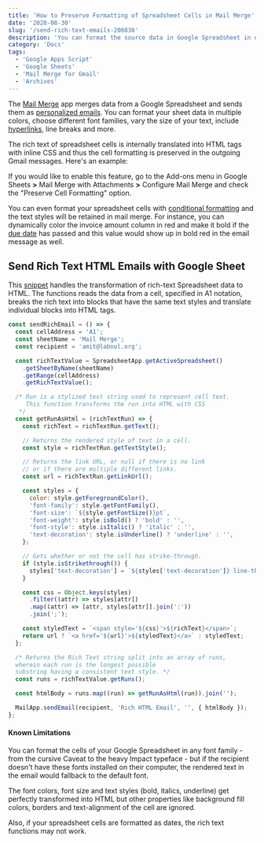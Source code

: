 ```yaml
---
title: 'How to Preserve Formatting of Spreadsheet Cells in Mail Merge'
date: '2020-08-30'
slug: '/send-rich-text-emails-200830'
description: 'You can format the source data in Google Spreadsheet in different colors, fonts and sizes and all your cell formatting will be retained in the email messages.'
category: 'Docs'
tags:
  - 'Google Apps Script'
  - 'Google Sheets'
  - 'Mail Merge for Gmail'
  - 'Archives'
---
```


The [Mail Merge](https://gsuite.google.com/marketplace/app/mail_merge_with_attachments/223404411203) app merges data from a Google Spreadsheet and sends them as [personalized emails](/internet/personalized-mail-merge-in-gmail/20981/). You can format your sheet data in multiple colors, choose different font families, vary the size of your text, include [hyperlinks](/code/google-sheets-hyperlinks-200632), line breaks and more.

The rich text of spreadsheet cells is internally translated into HTML tags with inline CSS and thus the cell formatting is preserved in the outgoing Gmail messages. Here's an example:

If you would like to enable this feature, go to the Add-ons menu in Google Sheets **>** Mail Merge with Attachments **>** Configure Mail Merge and check the "Preserve Cell Formatting" option.

You can even format your spreadsheet cells with [conditional formatting](/highlight-duplicates-google-sheets-200818) and the text styles will be retained in mail merge. For instance, you can dynamically color the invoice amount column in red and make it bold if the [due date](/send-reminder-emails-200425) has passed and this value would show up in bold red in the email message as well.

## Send Rich Text HTML Emails with Google Sheet

This [snippet](https://github.com/labnol/code/tree/master/google-apps-script/rich-text) handles the transformation of rich-text Spreadsheet data to HTML. The functions reads the data from a cell, specified in A1 notation, breaks the rich text into blocks that have the same text styles and translate individual blocks into HTML tags.

```javascript
const sendRichEmail = () => {
  const cellAddress = 'A1';
  const sheetName = 'Mail Merge';
  const recipient = 'amit@labnol.org';

  const richTextValue = SpreadsheetApp.getActiveSpreadsheet()
    .getSheetByName(sheetName)
    .getRange(cellAddress)
    .getRichTextValue();

  /* Run is a stylized text string used to represent cell text.
     This function transforms the run into HTML with CSS
   */
  const getRunAsHtml = (richTextRun) => {
    const richText = richTextRun.getText();

    // Returns the rendered style of text in a cell.
    const style = richTextRun.getTextStyle();

    // Returns the link URL, or null if there is no link
    // or if there are multiple different links.
    const url = richTextRun.getLinkUrl();

    const styles = {
      color: style.getForegroundColor(),
      'font-family': style.getFontFamily(),
      'font-size': `${style.getFontSize()}pt`,
      'font-weight': style.isBold() ? 'bold' : '',
      'font-style': style.isItalic() ? 'italic' : '',
      'text-decoration': style.isUnderline() ? 'underline' : '',
    };

    // Gets whether or not the cell has strike-through.
    if (style.isStrikethrough()) {
      styles['text-decoration'] = `${styles['text-decoration']} line-through`;
    }

    const css = Object.keys(styles)
      .filter((attr) => styles[attr])
      .map((attr) => [attr, styles[attr]].join(':'))
      .join(';');

    const styledText = `<span style='${css}'>${richText}</span>`;
    return url ? `<a href='${url}'>${styledText}</a>` : styledText;
  };

  /* Returns the Rich Text string split into an array of runs,
  wherein each run is the longest possible
  substring having a consistent text style. */
  const runs = richTextValue.getRuns();

  const htmlBody = runs.map((run) => getRunAsHtml(run)).join('');

  MailApp.sendEmail(recipient, 'Rich HTML Email', '', { htmlBody });
};
```

#### Known Limitations

You can format the cells of your Google Spreadsheet in any font family - from the cursive Caveat to the heavy Impact typeface - but if the recipient doesn't have these fonts installed on their computer, the rendered text in the email would fallback to the default font.

The font colors, font size and text styles (bold, italics, underline) get perfectly transformed into HTML but other properties like background fill colors, borders and text-alignment of the cell are ignored.

Also, if your spreadsheet cells are formatted as dates, the rich text functions may not work.
